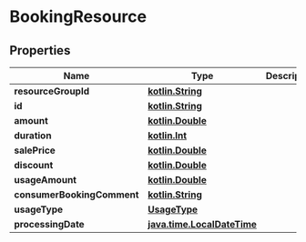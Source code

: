 # BookingResource

## Properties
Name | Type | Description | Notes
------------ | ------------- | ------------- | -------------
**resourceGroupId** | [**kotlin.String**](.md) |  |  [optional]
**id** | [**kotlin.String**](.md) |  |  [optional]
**amount** | [**kotlin.Double**](.md) |  |  [optional]
**duration** | [**kotlin.Int**](.md) |  |  [optional]
**salePrice** | [**kotlin.Double**](.md) |  |  [optional]
**discount** | [**kotlin.Double**](.md) |  |  [optional]
**usageAmount** | [**kotlin.Double**](.md) |  |  [optional]
**consumerBookingComment** | [**kotlin.String**](.md) |  |  [optional]
**usageType** | [**UsageType**](UsageType.md) |  |  [optional]
**processingDate** | [**java.time.LocalDateTime**](java.time.LocalDateTime.md) |  |  [optional]
